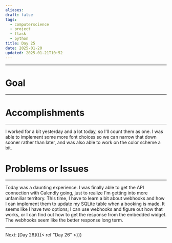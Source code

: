```yaml
---
aliases: 
draft: false
tags:
  - computerscience
  - project
  - flask
  - python
title: Day 25
date: 2025-01-20
updated: 2025-01-21T10:52
---
```


-------------------------------------------------------------------------------


# Goal
---



# Accomplishments
---
I worked for a bit yesterday and a lot today, so I'll count them as one. I was able to implement some more font choices so we can narrow that down sooner rather than later, and was also able to work on the color scheme a bit.


# Problems or Issues
---
Today was a daunting experience. I was finally able to get the API connection with Calendly going, just to realize I'm getting into more unfamiliar territory. This time, I have to learn a bit about webhooks and how I can implement them to update my SQLite table when a booking is made. It seems like I have two options; I can use webhooks and figure out how that works, or I can find out how to get the response from the embedded widget. The webhooks seem like the better response long term. 



---
Next: 
[Day 26]({{< ref "Day 26" >}}) 
